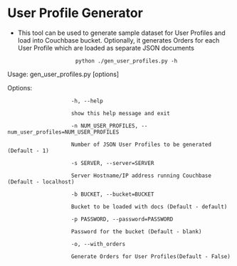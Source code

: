 User Profile Generator 
========

- This tool can be used to generate sample dataset for User Profiles and load into Couchbase bucket. 
Optionally, it generates Orders for each User Profile which are loaded as separate JSON documents

                        python ./gen_user_profiles.py -h



Usage: gen_user_profiles.py [options]

Options:

                        -h, --help             

                        show this help message and exit

                        -n NUM_USER_PROFILES, --num_user_profiles=NUM_USER_PROFILES

                        Number of JSON User Profiles to be generated (Default - 1)
                        
                        -s SERVER, --server=SERVER

                        Server Hostname/IP address running Couchbase (Default - localhost)
                        
                        -b BUCKET, --bucket=BUCKET

                        Bucket to be loaded with docs (Default - default)
                        
                        -p PASSWORD, --password=PASSWORD

                        Password for the bucket (Default - blank)
                        
                        -o, --with_orders     

                        Generate Orders for User Profiles(Default - False)
